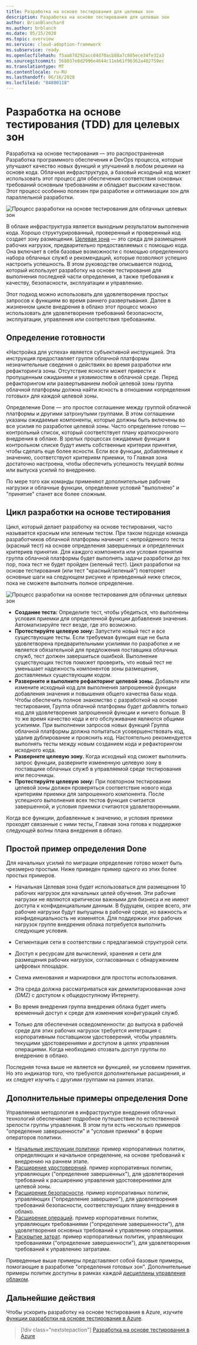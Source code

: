```yaml
---
title: Разработка на основе тестирования для целевых зон
description: Разработка на основе тестирования для целевых зон
author: BrianBlanchard
ms.author: brblanch
ms.date: 05/15/2020
ms.topic: overview
ms.service: cloud-adoption-framework
ms.subservice: ready
ms.openlocfilehash: f5aa878292acc04d70acb88a7c885ece34fe32a3
ms.sourcegitcommit: 568037e0d2996e4644c11eb61f96362a402759ec
ms.translationtype: MT
ms.contentlocale: ru-RU
ms.lasthandoff: 06/16/2020
ms.locfileid: "84800118"
---
```

# <a name="test-driven-development-tdd-for-landing-zones"></a>Разработка на основе тестирования (TDD) для целевых зон

Разработка на основе тестирования — это распространенная Разработка программного обеспечения и DevOps процесса, которые улучшают качество новых функций и улучшений в любом решении на основе кода. Облачная инфраструктура, а базовый исходный код может использовать этот процесс для обеспечения соответствия основных требований основным требованиям и обладает высоким качеством. Этот процесс особенно полезен при разработке и оптимизации зон для параллельной разработки.

![Процесс разработки на основе тестирования для облачных целевых зон](../../_images/ready/test-driven-development-process.png)

В облаке инфраструктура является выходным результатом выполнения кода. Хорошо структурированный, проверенный и проверенный код создает зону размещения. [Целевая зона](../landing-zone/index.md) — это среда для размещения рабочих нагрузок, предварительно предоставляемых с помощью кода. Она включает в себя базовые возможности с помощью определенного набора облачных служб и рекомендаций, которые позволяют успешно настроить успешность. В этом руководстве описывается подход, который использует разработку на основе тестирования для выполнения последней части определения, а также требования к качеству, безопасности, эксплуатации и управлению.

Этот подход можно использовать для удовлетворения простых запросов к функциям во время раннего развертывания. Далее в жизненном цикле внедрения в облако этот процесс можно использовать для удовлетворения требований безопасности, эксплуатации, управления или соответствия требованиям.

## <a name="definition-of-done"></a>Определение готовности

«Настройка для успеха» является субъективной инструкцией. Эта инструкция предоставляет группе облачной платформы незначительные сведения о действиях во время разработки или рефакторинга зоны. Отсутствие ясности может привести к пропущенным ожиданиям и уязвимостям в облачной среде. Перед рефакторингом или развертыванием любой целевой зоны группа облачной платформы должна найти ясность в отношении «определения готовых» для каждой целевой зоны.

Определение Done — это простое соглашение между группой облачной платформы и другими затронутыми группами. В этом соглашении указаны ожидаемые компоненты, которые должны быть включены во все усилия по разработке целевой зоны. Часто определение готово — контрольный список, который соответствует плану краткосрочного внедрения в облаке. В зрелых процессах ожидаемые функции в контрольном списке будут иметь собственные критерии принятия, чтобы сделать еще более ясности. Если все функции, добавляемые к значению, соответствуют критериям приемки, то Главная зона достаточно настроена, чтобы обеспечить успешность текущей волны или выпуска усилий по внедрению.

По мере того как команды применяют дополнительные рабочие нагрузки и облачные функции, определение условий "выполнено" и "принятие" станет все более сложным.

## <a name="test-driven-development-cycle"></a>Цикл разработки на основе тестирования

Цикл, который делает разработку на основе тестирования, часто называется красным или зеленым тестом. При таком подходе команда разработчиков облачной платформы начинает с непройденного теста (красный тест) на основе определения завершенных и определенных критериев принятия. Для каждого компонента или условия принятия группа облачной платформы будет выполнять задачи разработки до тех пор, пока тест не будет пройден (зеленый тест). Цикл разработки на основе тестирования (или тест "красный/зеленый") повторяет основные шаги на следующем рисунке и приведенный ниже список, пока не сможете выполнить полное определение.

![Процесс разработки на основе тестирования для облачных целевых зон](../../_images/ready/test-driven-development-process.png)

- **Создание теста:** Определите тест, чтобы убедиться, что выполнены условия приемки для определенной функции добавления значения. Автоматизируйте тест везде, где это возможно.
- **Протестируйте целевую зону:** Запустите новый тест и все существующие тесты. Если требуемая функция еще не была удовлетворена предварительными усилиями по разработке и не является обязательной для предложения поставщика облачных служб, тест должен завершиться ошибкой. Выполнение существующих тестов поможет проверить, что новый тест не уменьшает надежность компонентов зоны размещения, доставляемых существующим кодом.
- **Разверните и выполните рефакторинг целевой зоны.** Добавьте или измените исходный код для выполнения запрошенной функции добавления значения и повышения общего качества базы кода. Чтобы обеспечить полное знакомство с разработкой на основе тестирования, Группа облачной платформы будет добавлять только код для удовлетворения запрошенной функции и ничего больше. В то же время качество кода и его обслуживание являются общими усилиями. При выполнении запросов новых функций Группа облачной платформы должна попытаться усовершенствовать код, удалив дублирование и прояснить код. Настоятельно рекомендуется выполнять тесты между новым созданием кода и рефакторингом исходного кода.
- **Разверните целевую зону.** Когда исходный код сможет выполнить запрос функции, разверните измененную целевую зону в поставщике облачных служб в управляемой среде тестирования или песочницы.
- **Протестируйте целевую зону:** При повторном тестировании целевой зоны должен проверяться соответствие нового кода критериям приемки для запрошенного компонента. После успешного выполнения всех тестов функция считается завершенной, и условия приемки считаются удовлетворенными.

Когда все функции, добавленные к значению, и условия приемки проходят связанные с ними тесты, Главная зона готова к поддержке следующей волны плана внедрения в облако.

## <a name="simple-example-of-a-definition-of-done"></a>Простой пример определения Done

Для начальных усилий по миграции определение готово может быть чрезмерно простым. Ниже приведен пример одного из этих более простых примеров.

- Начальная Целевая зона будет использоваться для размещения 10 рабочих нагрузок для начальных целей обучения. Эти рабочие нагрузки не являются критически важными для бизнеса и не имеют доступа к конфиденциальным данным. В будущем, скорее всего, эти рабочие нагрузки будут выпущены в рабочей среде, но важность и конфиденциальность не изменятся. Для поддержки этих рабочих нагрузок группе внедрения облака потребуется выполнить следующие условия.

- Сегментация сети в соответствии с предлагаемой структурой сети.
- Доступ к ресурсам для вычислений, хранения и сети для размещения рабочих нагрузок, согласованных с обнаружением цифровых площадок.
- Схема именования и маркировки для простоты использования.
- Эта среда должна рассматриваться как демилитаризованная _зона (DMZ)_ с доступом к общедоступному Интернету.
- Во время внедрения группа внедрения облака будет иметь временный доступ к среде для изменения конфигураций служб.
- Только для обеспечения осведомленности: до выпуска в рабочей среде для этих рабочих нагрузок требуется интеграция с корпоративным поставщиком удостоверений, чтобы управлять текущими удостоверениями и доступом в целях управления операциями. Когда необходимо отозвать доступ группы по внедрению в облако.

Последняя точка выше не является ни функцией, ни условием принятия. Но это индикатор того, что требуются дополнительные расширения, и их следует изучить с другими группами на ранних этапах.

## <a name="additional-examples-of-a-definition-of-done"></a>Дополнительные примеры определения Done

Управляемая методология в инфраструктуре внедрения облачных технологий обеспечивает подробное путешествие по естественной зрелости группы управления. В этом пути есть несколько примеров "определение завершенности" и "условия приемки" в форме операторов политики.

- [Начальные инструкции политики](../../govern/guides/complex/initial-corporate-policy.md#policy-statements): пример корпоративных политик, определяющих и начальное определение, на основе требований к внедрению на раннем этапе.
- [Расширение удостоверений](../../govern/guides/complex/identity-baseline-improvement.md#incremental-improvement-of-the-policy-statements). пример корпоративных политик, управляющих ("определение завершенных"), для удовлетворения требований к расширению управления удостоверениями для целевой зоны.
- [Расширение безопасности](../../govern/guides/complex/security-baseline-improvement.md#incremental-improvement-of-the-policy-statements). пример корпоративных политик, управляющих ("определение завершено"), для удовлетворения требований безопасности, соответствующих плану внедрения в облако.
- [Расширение операций](../../govern/guides/complex/resource-consistency-improvement.md#incremental-improvement-of-the-policy-statements). пример корпоративных политик, управляющих требованиями ("определение завершенности"), для удовлетворения основных требований к управлению операциями.
- [Раскрытие затрат](../../govern/guides/complex/cost-management-improvement.md#changes-to-the-policy-statements). пример корпоративных политик, управляющих требованиями ("определение завершенности"), для удовлетворения требований к управлению затратами.

Приведенные выше примеры представляют собой базовые примеры, помогающие в разработке "определения готовых зон". Дополнительные примеры политик доступны в рамках каждой [дисциплины управления облаком](../../govern/governance-disciplines.md).

## <a name="next-steps"></a>Дальнейшие действия

Чтобы ускорить разработку на основе тестирования в Azure, изучите [функции разработки на основе тестирования в Azure](./azure-test-driven-development.md).

> [!div class="nextstepaction"]
> [Разработка на основе тестирования в Azure](./azure-test-driven-development.md)
